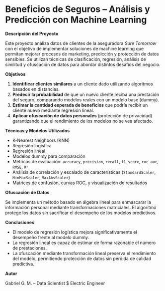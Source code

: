 # Beneficios de Seguros – Análisis y Predicción con Machine Learning

**Descripción del Proyecto**

Este proyecto analiza datos de clientes de la aseguradora *Sure Tomorrow* con el objetivo de implementar soluciones de machine learning que permitan mejorar procesos de marketing, predicción y protección de datos sensibles. Se utilizan técnicas de clasificación, regresión, análisis de similitud y ofuscación de datos para abordar distintos desafíos del negocio.

**Objetivos**

1. **Identificar clientes similares** a un cliente dado utilizando algoritmos basados en distancias.
2. **Predecir la probabilidad** de que un nuevo cliente reciba una prestación del seguro, comparando modelos reales con un modelo base (dummy).
3. **Estimar la cantidad esperada de beneficios** que podría recibir un cliente nuevo mediante regresión lineal.
4. **Aplicar ofuscación de datos personales** (protección de privacidad) garantizando que el rendimiento de los modelos no se vea afectado.

**Técnicas y Modelos Utilizados**

- K-Nearest Neighbors (KNN)
- Regresión logística
- Regresión lineal
- Modelos dummy para comparación
- Métricas de evaluación: `accuracy`, `precision`, `recall`, `f1_score`, `roc_auc`, `RMSE`, `R²`
- Análisis de correlación y escalado de características (`StandardScaler`, `MinMaxScaler`, `MaxAbsScaler`)
- Matrices de confusión, curvas ROC, y visualización de resultados

**Ofuscación de Datos**

Se implementa un método basado en álgebra lineal para enmascarar la información personal mediante transformaciones matriciales. El algoritmo protege los datos sin sacrificar el desempeño de los modelos predictivos.

**Conclusiones**

- El modelo de regresión logística mejora significativamente el desempeño frente al modelo dummy.
- La regresión lineal es capaz de estimar de forma razonable el número de prestaciones.
- La ofuscación mediante transformación lineal preserva el rendimiento del modelo, permitiendo protección de datos sin pérdida de calidad predictiva.

**Autor**

Gabriel G. M. – Data Scientist $ Electric Engineer 

